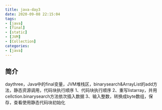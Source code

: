 ```yaml
---
title: java-day3
date: 2020-09-08 22:15:04
tags:
- [java]
- [final]
- [static]
- [JVM]
- [Collection]
categories:
- [java]
---
```


## 简介
daythree，Java中的final变量，JVM堆栈区，binarysearch&ArrayList的add方法，静态资源调用，代码块执行顺序
1、代码块执行顺序
2、重写listarray，并用cellction.binarysearch方法依次插入数据
3、输入整数，转换成byte数组，保存，查看使用静态代码块初始化